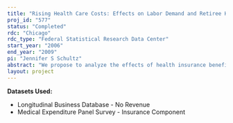 ```yaml
---
title: "Rising Health Care Costs: Effects on Labor Demand and Retiree Health Insurance Benefits"
proj_id: "577"
status: "Completed"
rdc: "Chicago"
rdc_type: "Federal Statistical Research Data Center"
start_year: "2006"
end_year: "2009"
pi: "Jennifer S Schultz"
abstract: "We propose to analyze the effects of health insurance benefit costs on employer demand for part-time employees, availability of retiree health insurance bene-fits, and the effects of unionization on health benefit offers and cost sharing arrangements by employers. To address these issues, we propose to use the Medical Expenditure Panel Survey-Insurance Component (MEPS-IC) List Sample matched with the Longitudinal Business Database (LBD) and supplemental economic data from the U.S. Bureau of Labor Statistics (BLS) and the Area Resource File.   This project will benefit the U.S. Census Bureau by contributing to the understanding of the quality of the data collected in the MEPS-IC by comparing variables reported by establishments and firms in MEPS-IC and the LBD (e.g., tenure/age of firm). This project will also look for variability in reporting by establishments of the same firm and will derive methods to address inconsistencies. In addition, this project will benefit the Census Bureau by reporting estimates on the effects of rising health insurance on labor demand."
layout: project
---
```


**Datasets Used:**

  - Longitudinal Business Database - No Revenue 
  - Medical Expenditure Panel Survey - Insurance Component 

